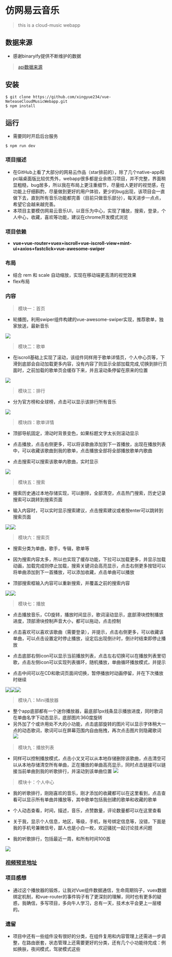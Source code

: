 # 仿网易云音乐

> this is a cloud-music webapp

## 数据来源
* 感谢binaryify提供不断维护的数据
> [api数据来源](https://binaryify.github.io/NeteaseCloudMusicApi/#/)

## 安装  
``` shell
$ git clone https://github.com/xingyue234/vue-NeteaseCloudMusicWebapp.git
$ npm install
```
## 运行
* 需要同时开启后台服务
``` shell
$ npm run dev

```

### 项目描述

* 在GitHub上看了大部分的网易云作品（star排前的），除了几个native-app和pc端桌面版比较优秀外，webapp很多都是业余练习项目，并不完整，界面稍显粗糙，bug居多，所以我在布局上更注重细节，尽量给人更好的视觉感，在功能上仔细斟酌，尽量做到更好的用户体验，更少的bug出现，该项目会一直做下去，直到所有音乐功能都完善（目前只做音乐部分），每天进步一点点，希望它会越来越完善。
* 本项目主要模仿网易云音乐UI，以音乐为中心，实现了播放，搜索，登录，个人中心，收藏，喜欢等功能，建议在chrome开发模式浏览

### 项目依赖

*  **vue+vue-router+vuex+iscroll+vue-iscroll-view+mint-ui+axios+fastclick+vue-awesome-swiper**

###  布局
* 结合 rem 和 scale 自动缩放，实现在移动端更高清的视觉效果
* flex布局

### 内容

>  模块一：首页
* 轮播图，利用swiper组件构建的vue-awesome-swiper实现，推荐歌单，独家放送，最新音乐

![](copy/index.png)



> 模块二：歌单
* 在iscroll基础上实现了滚动，该组件同样用于歌单详情页，个人中心页等，下滑到底部会自动加载更多内容，没有内容了则显示全部加载完成,切换到排行页面时，之前加载的歌单页会缓存下来，并且滚动条停留在原来的位置

![](copy/song-list.png)


> 模块三：排行
* 分为官方榜和全球榜，点击可以显示该排行所有音乐

![](copy/rank.png)


> 模块四：歌单详情
*  顶部导航固定，滑动时背景变色，如果标题文字太长则滚动显示
*  点击播放，点击右侧更多，可以将该歌曲添加到下一首播放，出现在播放列表中，可以收藏该歌曲到我的歌单，点击播放全部将全部播放歌单内歌曲

* 点击搜索可以搜索该歌单内歌曲，实时显示

![](copy/detail.png)


> 模块五：搜索

* 搜索历史通过本地存储实现，可以删除，全部清空，点击热门搜索，历史记录搜索可以跳转到搜索页面

* 输入内容时，可以实时显示搜索建议，点击搜索建议或者按enter可以跳转到搜索页面

![](copy/search.png)![](copy/search4.png)

> 模块六：搜索页

* 搜索分类为单曲，歌手，专辑，歌单等

* 因为搜索内容太多，所以也实现了缓存功能，下拉可以加载更多，并显示加载动画，加载完成则停止加载，搜索关键词会高亮显示，点击右侧更多按钮可以将单曲添加到下一首播放，可以添加收藏，点击单曲可以播放

* 顶部搜索框输入内容可以重新搜索，并覆盖之前的搜索内容

![](copy/search02.png)![](copy/search04.png)

> 模块七：播放

* 点击播放音乐，CD旋转，播放时间显示，歌词滚动显示，底部滑块控制播放进度，顶部滑块控制声音大小，都可以拖动，点击控制


* 点击喜欢可以喜欢该歌曲（需要登录），并提示，点击右侧更多，可以收藏该单曲，可以点击设置定时停止播放，设定后出现倒计时，倒计时结束即停止播放

*  点击底部右侧icon可以显示当前播放列表，点击左右切换可以在播放列表里切歌，点击左侧icon可以实现列表循环，随机播放，单曲循环播放模式，并提示

* 点击中间可以在CD和歌词页面间切换，暂停播放时动画停留，并在下次播放时继续

![](copy/play.png)![](copy/play2.png)![](copy/time.png)


> 模块八：Mini播放器
* 整个app底部都有一个迷你播放器，最底部1px线条显示播放进度，同时歌词在单曲名字下动态显示，底部图片360度旋转
* 另外加了个或许用处不大的小功能，点击底部旋转的图片可以显示字体稍大一点的动态歌词，歌词可以在屏幕范围内自由拖拽，再次点击图片则隐藏歌词
![](copy/mini.png)


> 模块九：播放列表
* 同样可以控制播放模式，点击小叉叉可以从本地存储删除该歌曲，点击清空可以从本地存储清空所有单曲，正在播放的单曲高亮显示，同时点击链接可以链接当前单曲到我的听歌排行，并滚动到该单曲位置
![](copy/play3.png)



> 模块十：个人中心

* 我的听歌排行，刚刚喜欢的音乐，刚才添加的收藏都可以在这里看到，点击查看可以显示所有单曲并播放等，其中歌单包括我创建的歌单和收藏的歌单

* 个人动态查看，时间，描述，音乐，点赞数量，评论数量都可以在这里查看

* 关于我，显示个人信息，地区，等级，手机，账号绑定信息等，没错，下面是我的手机号兼微信号，鄙人也是小白一枚，欢迎骚扰一起讨论技术问题

* 我的听歌排行，包括最近一周，和所有时间100首

![](copy/my5.png)


### [视频预览地址](http://v.youku.com/v_show/id_XMzEyNzI3MjY4OA==.html?spm=a2hzp.8244740.0.0)



### 项目感想

* 通过这个播放器的锻炼，让我对Vue组件数据通信，生命周期钩子，vuex数据绑定机制，和vue-router的事件钩子有了更深刻的理解，同时也有更多的疑惑，我确信，多写项目，多向牛人学习，总有一天，技术水平会更上一层楼的。


### 遗留

* 项目中还有一些组件没有很好的分类，在组件复用和内容管理上还需进一步调整，在路由嵌套，状态管理上还需要更好的分类，还有几个小功能待完成：例如换肤，夜间模式，驾驶模式这些
















